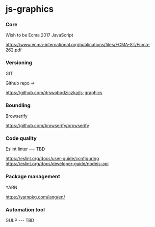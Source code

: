 # js-graphics

### Core

Wish to be Ecma 2017 JavaScript 

https://www.ecma-international.org/publications/files/ECMA-ST/Ecma-262.pdf

### Versioning

GIT

Github repo =>

https://github.com/drswobodziczka/js-graphics

### Boundling 

Browserify

https://github.com/browserify/browserify

### Code quality

Eslint linter --- TBD

https://eslint.org/docs/user-guide/configuring
https://eslint.org/docs/developer-guide/nodejs-api

### Package management 

YARN 

https://yarnpkg.com/lang/en/

### Automation tool

GULP --- TBD